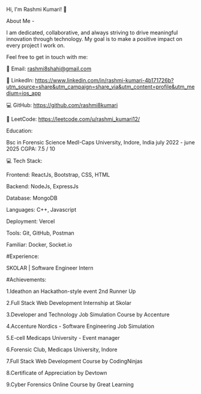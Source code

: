 Hi, I'm Rashmi Kumari! 👋


About Me - 

I am dedicated, collaborative, and always striving to drive meaningful innovation through technology. My goal is to make a positive impact on every project I work on.

Feel free to get in touch with me:

📧 Email: rashmi8shahi@gmail.com

🔗 LinkedIn: https://www.linkedin.com/in/rashmi-kumari-4b171726b?utm_source=share&utm_campaign=share_via&utm_content=profile&utm_medium=ios_app

💻 GitHub: https://github.com/rashmi8kumari

🧠 LeetCode: https://leetcode.com/u/rashmi_kumari12/

Education:

Bsc in Forensic Science
MedI-Caps University, Indore, India
july 2022 - june 2025
CGPA: 7.5 / 10

💻 Tech Stack:

Frontend: ReactJs, Bootstrap, CSS, HTML

Backend: NodeJs, ExpressJs

Database: MongoDB

Languages:  C++, Javascript

Deployment: Vercel

Tools: Git, GitHub, Postman

Familiar: Docker, Socket.io

#Experience:

SKOLAR | Software Engineer Intern

#Achievements:

1.Ideathon an Hackathon-style event 2nd Runner Up

2.Full Stack Web Development Internship at Skolar

3.Developer and Technology Job Simulation Course by Accenture

4.Accenture Nordics - Software Engineering Job Simulation

5.E-cell Medicaps University - Event manager

6.Forensic Club, Medicaps University, Indore

7.Full Stack Web Development Course by CodingNinjas

8.Certificate of Appreciation by Devtown

9.Cyber Forensics Online Course by Great Learning


